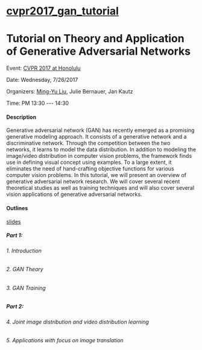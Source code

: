 # [cvpr2017_gan_tutorial](https://github.com/mingyuliutw/cvpr2017_gan_tutorial)

# Tutorial on Theory and Application of Generative Adversarial Networks

Event: [CVPR 2017 at Honolulu](http://cvpr2017.thecvf.com/)

Date: Wednesday, 7/26/2017

Organizers: [Ming-Yu Liu](http://mingyuliu.net/), Julie Bernauer, Jan Kautz

Time: PM 13:30 --- 14:30

#### Description

Generative adversarial network (GAN) has
recently emerged as a promising generative modeling approach.
It consists of a generative network and a discriminative
network. Through the competition between the two
networks, it learns to model the data distribution. In addition
to modeling the image/video distribution in computer vision
problems, the framework finds use in defining visual concept
using examples. To a large extent, it eliminates the need of
hand-crafting objective functions for various computer vision
problems. In this tutorial, we will present an
overview of generative adversarial network research. We will
cover several recent theoretical studies as well as training
techniques and will also cover several vision applications of
generative adversarial networks.

#### Outlines

[slides](gan_tutorial.pdf)

##### Part 1: 

###### 1. Introduction
###### 2. GAN Theory
###### 3. GAN Training

##### Part 2: 

###### 4. Joint image distribution and video distribution learning
###### 5. Applications with focus on image translation


